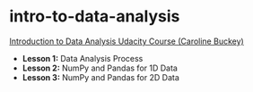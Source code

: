 # intro-to-data-analysis

[Introduction to Data Analysis Udacity Course (Caroline Buckey)](https://www.udacity.com/course/intro-to-data-analysis--ud170)

* **Lesson 1:** Data Analysis Process
* **Lesson 2:** NumPy and Pandas for 1D Data
* **Lesson 3:** NumPy and Pandas for 2D Data
